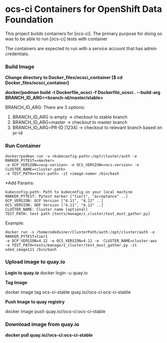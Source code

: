 # ocs-ci Containers for OpenShift Data Foundation

This project builds containers for [ocs-ci].
The primary purpose for doing so was to be able to run [ocs-ci] tests with container

The containers are expected to run with a service account that has admin credentials.

### Build Image

**Change directory to Docker_files/ocsci_container [$ cd Docker_files/ocsci_container]**

**docker/podman build -t Dockerfile_ocsci -f Dockerfile_ocsci . --build-arg BRANCH_ID_ARG=<branch-id/master/stable>**

BRANCH_ID_ARG:
There are 3 options:
1. BRANCH_ID_ARG is empty -> checkout to stable branch
2. BRANCH_ID_ARG=master -> checkout to master branch
3. BRANCH_ID_ARG=PR-ID [1234] -> checkout to relevant branch based on pr-id
### Run Container
```commandline
docker/podman run -v <kubeconfig-path>:/opt/cluster/auth -e MARKER_PYTEST=<marker>
-e OCP_VERSION=<ocp-version> -e OCS_VERSION=<ocs-version> -e  CLUSTER_NAME=<cluster-path>
-e TEST_PATH=<test-path> -it <image-name> /bin/bash
```
*Add Params:
```
kubeconfig-path: Path to kubeconfig on your local machine
MARKER_PYTEST: Pytest marker ["tier1", "acceptance" ..]
OCP_VERSION: OCP Version ["4.11", "4.12" ..]
OCS_VERSION: ODF Version ["4.11", "4.12" ..]
CLUSTER_NAME: Cluster name [optional]
TEST_PATH: test path [tests/manage/z_cluster/test_must_gather.py]

```

Example:

```
docker run -v /home/odedviner/ClusterPath/auth:/opt/cluster/auth -e MARKER_PYTEST=tier1
-e OCP_VERSION=4.12 -e OCS_VERSION=4.11 -e  CLUSTER_NAME=cluster-aws
-e TEST_PATH=tests/manage/z_cluster/test_must_gather.py -it oded_image111 /bin/bash
```

### Upload image to quay.io
**Login to quay.io**
docker login -u <user-name> quay.io

**Tag Image**

docker image tag ocs-ci-stable quay.io/<user-name>/ocs-ci:ocs-ci-stable

**Push Image to quay registry**

docker image push quay.io/<user-name>/ocs-ci:ocs-ci-stable


### Download image from quay.io

**docker pull quay.io/<user-name>/ocs-ci:ocs-ci-stable**
